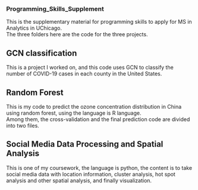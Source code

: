 ### Programming_Skills_Supplement
This is the supplementary material for programming skills to apply for MS in Analytics in UChicago.  
The three folders here are the code for the three projects.  
  
## GCN classification  
This is a project I worked on, and this code uses GCN to classify the number of COVID-19 cases in each county in the United States.  
  
## Random Forest  
This is my code to predict the ozone concentration distribution in China using random forest, using the language is R language.  
Among them, the cross-validation and the final prediction code are divided into two files.  
  
## Social Media Data Processing and Spatial Analysis  
This is one of my coursework, the language is python, the content is to take social media data with location information, cluster analysis, hot spot analysis and other spatial analysis, and finally visualization.  
